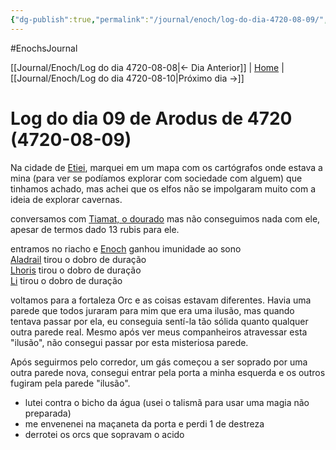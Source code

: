 ```yaml
---
{"dg-publish":true,"permalink":"/journal/enoch/log-do-dia-4720-08-09/","dgHomeLink":true,"dgPassFrontmatter":false}
---
```


#EnochsJournal 

[[Journal/Enoch/Log do dia 4720-08-08|<- Dia Anterior]] | [Home](Home.md) | [[Journal/Enoch/Log do dia 4720-08-10|Próximo dia ->]]

# Log do dia 09 de Arodus de 4720 (4720-08-09)
Na cidade de [Etiei](app://obsidian.md/Etiei), marquei em um mapa com os cartógrafos onde estava a mina (para ver se podíamos explorar com sociedade com alguem) que tinhamos achado, mas achei que os elfos não se impolgaram muito com a ideia de explorar cavernas.

conversamos com [Tiamat, o dourado](app://obsidian.md/Tiamat,%20o%20dourado) mas não conseguimos nada com ele, apesar de termos dado 13 rubis para ele.

entramos no riacho e [Enoch](app://obsidian.md/Enoch) ganhou imunidade ao sono  
[Aladrail](app://obsidian.md/Aladrail) tirou o dobro de duração  
[Lhoris](app://obsidian.md/Lhoris) tirou o dobro de duração  
[Li](app://obsidian.md/Li) tirou o dobro de duração

voltamos para a fortaleza Orc e as coisas estavam diferentes. Havia uma parede que todos juraram para mim que era uma ilusão, mas quando tentava passar por ela, eu conseguia sentí-la tão sólida quanto qualquer outra parede real. Mesmo após ver meus companheiros atravessar esta "ilusão", não consegui passar por esta misteriosa parede.

Após seguirmos pelo corredor, um gás começou a ser soprado por uma outra parede nova, consegui entrar pela porta a minha esquerda e os outros fugiram pela parede "ilusão".
- lutei contra o bicho da água (usei o talismã para usar uma magia não preparada)
- me envenenei na maçaneta da porta e perdi 1 de destreza
- derrotei os orcs que sopravam o acido
